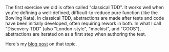 The first exercise we did is often called "classical TDD". It works well when you're
defining a well-defined, difficult-to-reduce pure function (like the Bowling Kata).
In classical TDD, abstractions are made after tests and code have been initially developed,
often requiring rework in both. In what I call "Discovery TDD" (also "London-style", "mockist", and "GOOS"),
abstractions are iterated on as a first step when authoring the test.

Here's my [blog post](http://blog.testdouble.com/posts/2014-01-25-the-failures-of-intro-to-tdd.html) on that topic.
